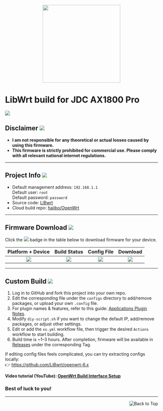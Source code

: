 <p align="center">
	<img width="256" src="https://avatars.githubusercontent.com/u/173426529"/>
</p>

# LibWrt build for JDC AX1800 Pro
![](https://github.com/miyukowo/openwrt-ci/actions/workflows/JDC-AX1800-PRO.yml/badge.svg)

## Disclaimer [![](https://img.shields.io/badge/-Personal_Disclaimer-FFFFFF.svg)](#disclaimer-)

- **I am not responsible for any theoretical or actual losses caused by using this firmware.**
- **This firmware is strictly prohibited for commercial use. Please comply with all relevant national internet regulations.**

---

## Project Info [![](https://img.shields.io/badge/-Project_Overview-FFFFFF.svg)](#project-info-)

- Default management address: `192.168.1.1`  
  Default user: `root`  
  Default password: `password`  
- Source code: [LiBwrt](https://github.com/LiBwrt/openwrt-6.x)  
- Cloud build repo: [haiibo/OpenWrt](https://github.com/haiibo/OpenWrt)

---

## Firmware Download [![](https://img.shields.io/badge/-Build_Status_&_Download-FFFFFF.svg)](#firmware-download-)

Click the [![](https://img.shields.io/badge/Download-Link-blueviolet.svg?style=flat&logo=hack-the-box)](https://github.com/miyukowo/openwrt-ci/releases) badge in the table below to download firmware for your device.

| Platform + Device | Build Status | Config File | Download |
| :---------------: | :----------: | :---------: | :------: |
| [![](https://img.shields.io/badge/JDCloud_AX1800_PRO-ALL-32C955.svg?logo=openwrt)](https://github.com/miyukowo/openwrt-ci/blob/main/.github/workflows/JDC-AX1800-PRO.yml) | [![](https://github.com/miyukowo/openwrt-ci/actions/workflows/JDC-AX1800-PRO.yml/badge.svg)](https://github.com/miyukowo/openwrt-ci/actions/workflows/JDC-AX1800-PRO.yml) | [![](https://img.shields.io/badge/Config-orange.svg?logo=apache-spark)](https://github.com/miyukowo/openwrt-ci/blob/main/configs/jdc-ax1800-pro.config) | [![](https://img.shields.io/badge/Download-Link-blueviolet.svg?logo=hack-the-box)](https://github.com/miyukowo/openwrt-ci/releases/) |

---

## Custom Build [![](https://img.shields.io/badge/-How_To_Compile-FFFFFF.svg)](#custom-build-)

1. Log in to GitHub and fork this project into your own repo.  
2. Edit the corresponding file under the `configs` directory to add/remove packages, or upload your own `.config` file.  
3. For plugin names & features, refer to this guide: [Applications Plugin Notes](https://www.right.com.cn/forum/thread-3682029-1-1.html).  
4. Modify `diy-script.sh` if you want to change the default IP, add/remove packages, or adjust other settings.  
5. Edit or add the `xx.yml` workflow file, then trigger the desired `Actions` workflow to start building.  
6. Build time is ~1–3 hours. After completion, firmware will be available in [Releases](https://github.com/miyukowo/openwrt-ci/releases) under the corresponding Tag.  

If editing config files feels complicated, you can try extracting configs locally:  
👉 https://github.com/LiBwrt/openwrt-6.x  

**Video tutorial (YouTube): [OpenWrt Build Interface Setup](https://www.youtube.com/watch?v=jEE_J6-4E3Y&list=WL&index=7)**

### Best of luck to you!

---

<a href="#readme">
<img src="https://img.shields.io/badge/-Back_to_Top-FFFFFF.svg" title="Back to Top" align="right"/>
</a>
